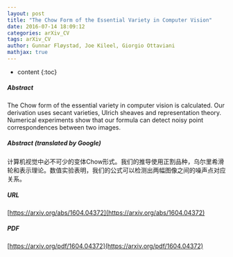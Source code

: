 ```yaml
---
layout: post
title: "The Chow Form of the Essential Variety in Computer Vision"
date: 2016-07-14 18:09:12
categories: arXiv_CV
tags: arXiv_CV
author: Gunnar Fløystad, Joe Kileel, Giorgio Ottaviani
mathjax: true
---
```


* content
{:toc}

##### Abstract
The Chow form of the essential variety in computer vision is calculated. Our derivation uses secant varieties, Ulrich sheaves and representation theory. Numerical experiments show that our formula can detect noisy point correspondences between two images.

##### Abstract (translated by Google)
计算机视觉中必不可少的变体Chow形式。我们的推导使用正割品种，乌尔里希滑轮和表示理论。数值实验表明，我们的公式可以检测出两幅图像之间的噪声点对应关系。

##### URL
[https://arxiv.org/abs/1604.04372](https://arxiv.org/abs/1604.04372)

##### PDF
[https://arxiv.org/pdf/1604.04372](https://arxiv.org/pdf/1604.04372)

